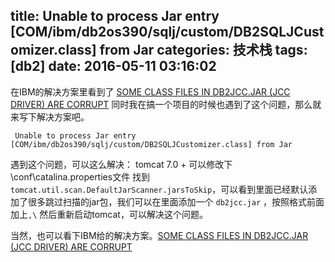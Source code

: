 title:  Unable to process Jar entry [COM/ibm/db2os390/sqlj/custom/DB2SQLJCustomizer.class] from Jar 
categories: 技术栈
tags: [db2]
date: 2016-05-11 03:16:02
---
在IBM的解决方案里看到了 [SOME CLASS FILES IN DB2JCC.JAR (JCC DRIVER) ARE CORRUPT][1] 
同时我在搞一个项目的时候也遇到了这个问题，那么就来写下解决方案吧。

     Unable to process Jar entry [COM/ibm/db2os390/sqlj/custom/DB2SQLJCustomizer.class] from Jar 

遇到这个问题，可以这么解决：
tomcat 7.0 + 可以修改下 \conf\catalina.properties文件
找到`tomcat.util.scan.DefaultJarScanner.jarsToSkip`，可以看到里面已经默认添加了很多跳过扫描的jar包，我们可以在里面添加一个 `db2jcc.jar` ，按照格式前面加上`,\`
然后重新启动tomcat，可以解决这个问题。


<!--more-->

当然，也可以看下IBM给的解决方案。[SOME CLASS FILES IN DB2JCC.JAR (JCC DRIVER) ARE CORRUPT][2] 


  [1]: http://www.ghostsf.com/prose/283.html
  [2]: http://www.ghostsf.com/prose/283.html
